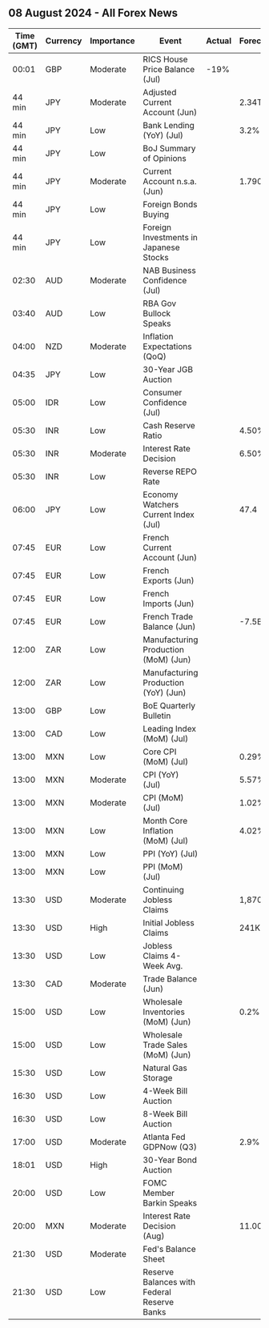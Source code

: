 ## 08 August 2024 - All Forex News

| Time (GMT) | Currency | Importance | Event | Actual | Forecast | Previous |
|------|----------|------------|-------|--------|----------|----------|
| 00:01 | GBP | Moderate | RICS House Price Balance (Jul) | -19% |  | -17% |
| 44 min | JPY | Moderate | Adjusted Current Account (Jun) |  | 2.34T | 2.41T |
| 44 min | JPY | Low | Bank Lending (YoY) (Jul) |  | 3.2% | 3.2% |
| 44 min | JPY | Low | BoJ Summary of Opinions |  |  |  |
| 44 min | JPY | Moderate | Current Account n.s.a. (Jun) |  | 1.790T | 2.850T |
| 44 min | JPY | Low | Foreign Bonds Buying |  |  | -700.5B |
| 44 min | JPY | Low | Foreign Investments in Japanese Stocks |  |  | -670.5B |
| 02:30 | AUD | Moderate | NAB Business Confidence (Jul) |  |  | 4 |
| 03:40 | AUD | Low | RBA Gov Bullock Speaks |  |  |  |
| 04:00 | NZD | Moderate | Inflation Expectations (QoQ) |  |  | 2.3% |
| 04:35 | JPY | Low | 30-Year JGB Auction |  |  | 2.190% |
| 05:00 | IDR | Low | Consumer Confidence (Jul) |  |  | 123.3 |
| 05:30 | INR | Low | Cash Reserve Ratio |  | 4.50% | 4.50% |
| 05:30 | INR | Moderate | Interest Rate Decision |  | 6.50% | 6.50% |
| 05:30 | INR | Low | Reverse REPO Rate |  |  | 3.35% |
| 06:00 | JPY | Low | Economy Watchers Current Index (Jul) |  | 47.4 | 47.0 |
| 07:45 | EUR | Low | French Current Account (Jun) |  |  | -3.10B |
| 07:45 | EUR | Low | French Exports (Jun) |  |  | 50.2B |
| 07:45 | EUR | Low | French Imports (Jun) |  |  | 58.2B |
| 07:45 | EUR | Low | French Trade Balance (Jun) |  | -7.5B | -8.0B |
| 12:00 | ZAR | Low | Manufacturing Production (MoM) (Jun) |  |  | -3.2% |
| 12:00 | ZAR | Low | Manufacturing Production (YoY) (Jun) |  |  | -0.6% |
| 13:00 | GBP | Low | BoE Quarterly Bulletin |  |  |  |
| 13:00 | CAD | Low | Leading Index (MoM) (Jul) |  |  | 0.15% |
| 13:00 | MXN | Low | Core CPI (MoM) (Jul) |  | 0.29% | 0.22% |
| 13:00 | MXN | Moderate | CPI (YoY) (Jul) |  | 5.57% | 4.98% |
| 13:00 | MXN | Moderate | CPI (MoM) (Jul) |  | 1.02% | 0.38% |
| 13:00 | MXN | Low | Month Core Inflation (MoM) (Jul) |  | 4.02% | 4.13% |
| 13:00 | MXN | Low | PPI (YoY) (Jul) |  |  | 5.10% |
| 13:00 | MXN | Low | PPI (MoM) (Jul) |  |  | 1.40% |
| 13:30 | USD | Moderate | Continuing Jobless Claims |  | 1,870K | 1,877K |
| 13:30 | USD | High | Initial Jobless Claims |  | 241K | 249K |
| 13:30 | USD | Low | Jobless Claims 4-Week Avg. |  |  | 238.00K |
| 13:30 | CAD | Moderate | Trade Balance (Jun) |  |  | -1.93B |
| 15:00 | USD | Low | Wholesale Inventories (MoM) (Jun) |  | 0.2% | 0.2% |
| 15:00 | USD | Low | Wholesale Trade Sales (MoM) (Jun) |  |  | 0.4% |
| 15:30 | USD | Low | Natural Gas Storage |  |  | 18B |
| 16:30 | USD | Low | 4-Week Bill Auction |  |  | 5.285% |
| 16:30 | USD | Low | 8-Week Bill Auction |  |  | 5.230% |
| 17:00 | USD | Moderate | Atlanta Fed GDPNow (Q3) |  | 2.9% | 2.9% |
| 18:01 | USD | High | 30-Year Bond Auction |  |  | 4.405% |
| 20:00 | USD | Low | FOMC Member Barkin Speaks |  |  |  |
| 20:00 | MXN | Moderate | Interest Rate Decision (Aug) |  | 11.00% | 11.00% |
| 21:30 | USD | Moderate | Fed's Balance Sheet |  |  | 7,178B |
| 21:30 | USD | Low | Reserve Balances with Federal Reserve Banks |  |  | 3.179T |
